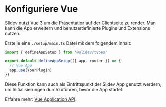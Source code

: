 # Konfiguriere Vue

<Environment type="client" />

Slidev nutzt [Vue 3](https://v3.vuejs.org/) um die Präsentation auf der Clientseite zu render. Man kann die App erweitern und benutzerdefinierte Plugins und Extensions nutzen.

Erstelle eine `./setup/main.ts` Datei mit dem folgendem Inhalt:

```ts
import { defineAppSetup } from '@slidev/types'

export default defineAppSetup(({ app, router }) => {
  // Vue App
  app.use(YourPlugin)
})
```

Diese Funktion kann auch als Eintrittspunkt der Slidev App genutzt werdern, um Initialisierungen durchzuführen, bevor die App startet.

Erfahre mehr: [Vue Application API](https://v3.vuejs.org/api/application-api.html#component).

